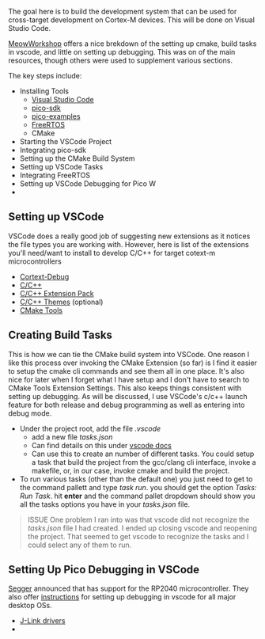 The goal here is to build the development system that can be used for cross-target development on Cortex-M devices. This will be done on Visual Studio Code. 

[MeowWorkshop](https://www.meoworkshop.org/firmware-dev-with-vs-code-and-cmake/) offers a nice brekdown of the setting up cmake, build tasks in vscode, and little on setting up debugging. This was on of the main resources, though others were used to supplement various sections.

The key steps include:
- Installing Tools
	- [Visual Studio Code](https://code.visualstudio.com)
	- [pico-sdk](https://github.com/raspberrypi/pico-sdk)
	- [pico-examples](https://github.com/raspberrypi/pico-examples)
	- [FreeRTOS](https://github.com/FreeRTOS/FreeRTOS-Kernel)
	- CMake
- Starting the VSCode Project
- Integrating pico-sdk
- Setting up the CMake Build System
- Setting up VSCode Tasks
- Integrating FreeRTOS
- Setting up VSCode Debugging for Pico W
- 

## Setting up VSCode

VSCode does a really good job of suggesting new extensions as it notices the file types you are working with. However, here is list of the  extensions you'll need/want to install to develop C/C++ for target cotext-m microcontrollers
- [Cortext-Debug](https://marketplace.visualstudio.com/items?itemName=marus25.cortex-debug)
- [C/C++](https://marketplace.visualstudio.com/items?itemName=ms-vscode.cpptools)
- [C/C++ Extension Pack](https://marketplace.visualstudio.com/items?itemName=ms-vscode.cpptools-extension-pack)
- [C/C++ Themes](https://marketplace.visualstudio.com/items?itemName=ms-vscode.cpptools-themes) (optional)
- [CMake Tools](https://marketplace.visualstudio.com/items?itemName=ms-vscode.cmake-tools)

## Creating Build Tasks

This is how we can tie the CMake build system into VSCode. One reason I like this process over invoking the CMake Extension (so far) is I find it easier to setup the cmake cli commands and see them all in one place. It's also nice for later when I forget what I have setup and I don't have to search to CMake Tools Extension Settings. This also keeps things consistent with setting up debugging. As will be discussed, I use VSCode's c/c++ launch feature for both release and debug programming as well as entering into debug mode.

- Under the project root, add the file *.vscode*
	- add a new file *tasks.json*
	- Can find details on this under [vscode docs](https://code.visualstudio.com/docs/editor/tasks)
	- Can use this to create an number of different tasks. You could setup a task that build the project from the gcc/clang cli interface, invoke a makefile, or, in our case, invoke cmake and build the project.
- To run various tasks (other than the default one) you just need to get to the command pallett and type *task run*. you should get the option *Tasks: Run Task*. hit **enter** and the command pallet dropdown should show you all the tasks options you have in your *tasks.json* file.

>ISSUE
>One problem I ran into was that vscode did not recognize the *tasks.json* file I had created. I ended up closing vscode and reopening the project. That seemed to get vscode to recognize the tasks and I could select any of them to run.


## Setting Up Pico Debugging in VSCode

[Segger](https://www.segger.com/news/segger-j-link-flasher-and-embedded-studio-now-support-raspberry-pi-rp2040/) announced that has support for the RP2040 microcontroller. They also offer [instructions](https://wiki.segger.com/J-Link_Visual_Studio_Code) for setting up debugging in vscode for all major desktop OSs.

- [J-Link drivers](https://www.segger.com/downloads/jlink/)
- 